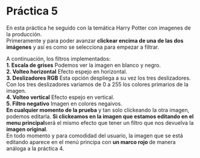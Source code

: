 # Práctica 5
En esta práctica he seguido con la temática Harry Potter con imagenes de la producción.
<br>
Primeramente y para poder avanzar <b>clickear encima de una de las dos imágenes</b> y así es como se selecciona para empezar a filtrar.
<br>

A continuación, los filtros implementados:
<br>
<b>1. Escala de grises</b> Podemos ver la imagen en blanco y negro.
<br>
<b>2. Volteo horizontal</b> Efecto espejo en horizontal.
<br>
<b>3. Deslizadores RGB</b> Esta opción despliega a su vez los tres deslizadores. Con los tres deslizadores variamos de 0 a 255 los colores primarios de la imagen.
<br>
<b>4. Volteo vertical</b> Efecto espejo en vertical.
<br>
<b>5. Filtro negativo</b> Imagen en colores negaivos.
<br>
<b>En cualquier momento de la prueba</b> y tan solo clickeando la otra imagen, podemos editarla. <b>Si clickeamos en la imagen que estamos editando en el menu principal</b>será el mismo efecto que tener un filtro que nos devuelva la <b>imagen original</b>.
<br>
En todo momento y para comodidad del usuario, la imagen que se está editando
aparece en el menú principa con <b> un marco rojo </b> de manera análoga a la práctica 4.
